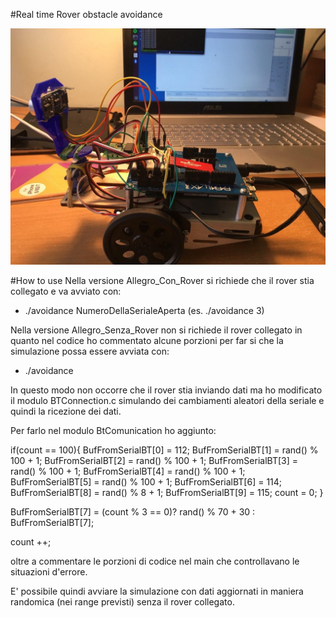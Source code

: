 
#Real time Rover obstacle avoidance

![alt text](image.jpg)

#How to use
Nella versione Allegro_Con_Rover si richiede che il rover stia collegato e va avviato con:

  - ./avoidance NumeroDellaSerialeAperta (es. ./avoidance 3)



Nella versione Allegro_Senza_Rover non si richiede il rover collegato in quanto 
nel codice ho commentato alcune porzioni per far si che la simulazione possa essere avviata con:

  - ./avoidance


In questo modo non occorre che il rover stia inviando dati ma ho modificato il modulo BTConnection.c simulando dei
cambiamenti aleatori della seriale e quindi la ricezione dei dati.

Per farlo nel modulo BtComunication ho aggiunto:

if(count == 100){
 BufFromSerialBT[0] = 112; 
 BufFromSerialBT[1] =  rand() % 100 + 1;
 BufFromSerialBT[2] =  rand() % 100 + 1;
 BufFromSerialBT[3] =  rand() % 100 + 1;
 BufFromSerialBT[4] =  rand() % 100 + 1;
 BufFromSerialBT[5] =  rand() % 100 + 1;
 BufFromSerialBT[6] = 114;
 BufFromSerialBT[8] =  rand() % 8 + 1;
 BufFromSerialBT[9] = 115;
count = 0;
}

 BufFromSerialBT[7] = (count % 3 == 0)? rand() % 70 + 30 : BufFromSerialBT[7];

count ++;

oltre a commentare le porzioni di codice nel main che controllavano le situazioni d'errore.


E' possibile quindi avviare la simulazione con dati aggiornati in maniera randomica (nei range previsti) senza il rover 
collegato.
